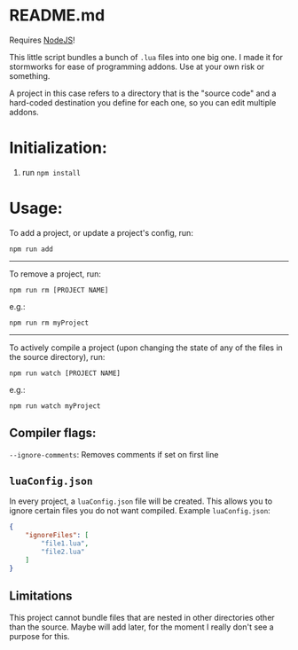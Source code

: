 # README.md

Requires [NodeJS](https://nodejs.org/en)!

This little script bundles a bunch of `.lua` files into one big one. I made it for stormworks for ease of programming addons. Use at your own risk or something.

A project in this case refers to a directory that is the "source code" and a hard-coded destination you define for each one, so you can edit multiple addons.

# Initialization:
1. run `npm install`

# Usage:

To add a project, or update a project's config, run:

```
npm run add
```
___
To remove a project, run:
```
npm run rm [PROJECT NAME]
```

e.g.:
```
npm run rm myProject
```

___

To actively compile a project (upon changing the state of any of the files in the source directory), run:
```
npm run watch [PROJECT NAME]
```

e.g.:
```
npm run watch myProject
```

## Compiler flags:
`--ignore-comments`: Removes comments if set on first line

## `luaConfig.json`

In every project, a `luaConfig.json` file will be created. This allows you to ignore certain files you do not want compiled. Example `luaConfig.json`:

```json
{
	"ignoreFiles": [
		"file1.lua",
        "file2.lua"
	]
}
```

## Limitations

This project cannot bundle files that are nested in other directories other than the source. Maybe will add later, for the moment I really don't see a purpose for this.
